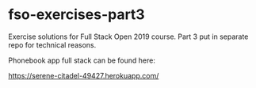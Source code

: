 # fso-exercises-part3
Exercise solutions for Full Stack Open 2019 course. Part 3 put in separate repo for technical reasons.

Phonebook app full stack can be found here:

https://serene-citadel-49427.herokuapp.com/
